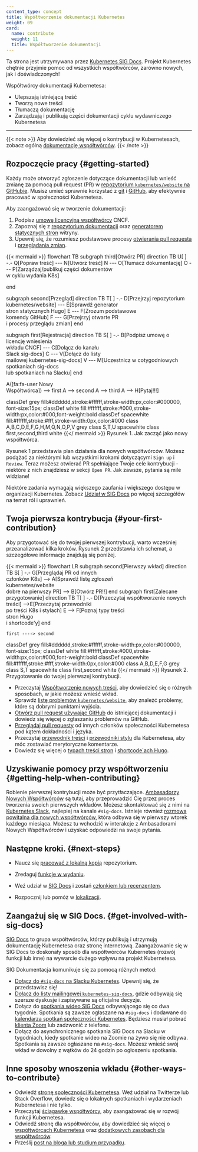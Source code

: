 ```yaml
---
content_type: concept
title: Współtworzenie dokumentacji Kubernetes
weight: 09
card:
  name: contribute
  weight: 11
  title: Współtworzenie dokumentacji
---
```



Ta strona jest utrzymywana przez [Kubernetes SIG Docs](/docs/contribute/#get-involved-with-sig-docs).
Projekt Kubernetes chętnie przyjmie pomoc od wszystkich współtwórców, zarówno nowych, jak i doświadczonych!

Współtwórcy dokumentacji Kubernetesa:

- Ulepszają istniejącą treść
- Tworzą nowe treści
- Tłumaczą dokumentację
- Zarządzają i publikują części dokumentacji cyklu wydawniczego Kubernetesa

---

{{< note >}}
Aby dowiedzieć się więcej o kontrybucji w Kubernetesach, zobacz
ogólną [dokumentację współtwórców](https://www.kubernetes.dev/docs/).
{{< /note >}}


<!-- body -->

## Rozpoczęcie pracy {#getting-started}

Każdy może otworzyć zgłoszenie dotyczące
dokumentacji lub wnieść zmianę za pomocą pull request
(PR) w [repozytorium `kubernetes/website` na GitHubie](https://github.com/kubernetes/website).
Musisz umieć
sprawnie korzystać z
[git](https://git-scm.com/) i [GitHub](https://skills.github.com/),
aby efektywnie pracować w społeczności Kubernetesa.

Aby zaangażować się w tworzenie dokumentacji:

1. Podpisz [umowę licencyjną współtwórcy](https://github.com/kubernetes/community/blob/master/CLA.md) CNCF.
2. Zapoznaj się z [repozytorium dokumentacji](https://github.com/kubernetes/website)
   oraz [generatorem statycznych stron](https://gohugo.io) witryny.
3. Upewnij się, że rozumiesz podstawowe procesy
   [otwierania pull requesta](/docs/contribute/new-content/open-a-pr/) i [przeglądania zmian](/docs/contribute/review/reviewing-prs/).
   

<!-- See https://github.com/kubernetes/website/issues/28808 for live-editor URL to this figure -->
<!-- You can also cut/paste the mermaid code into the live editor at https://mermaid-js.github.io/mermaid-live-editor to play around with it -->

{{< mermaid >}}
flowchart TB
subgraph third[Otwórz PR]
direction TB
U[ ] -.-
Q[Popraw treść] --- N[Utwórz treść]
N --- O[Tłumacz dokumentację]
O --- P[Zarządzaj/publikuj części dokumentów<br>w cyklu wydania K8s]

end

subgraph second[Przegląd]
direction TB
   T[ ] -.-
   D[Przejrzyj repozytorium<br>kubernetes/website] --- E[Sprawdź generator<br>stron statycznych Hugo]
   E --- F[Zrozum podstawowe<br>komendy GitHub]
   F --- G[Przejrzyj otwarte PR<br>i procesy przeglądu zmian]
end

subgraph first[Rejestracja]
    direction TB
    S[ ] -.-
    B[Podpisz umowę o<br>licencję wniesienia<br>wkładu CNCF] --- C[Dołącz do kanału<br>Slack sig-docs]
    C --- V[Dołącz do listy<br>mailowej kubernetes-sig-docs]
    V --- M[Uczestnicz w cotygodniowych<br>spotkaniach sig-docs<br>lub spotkaniach na Slacku]
end

A([fa:fa-user Nowy<br>Współtwórca]) --> first
A --> second
A --> third
A --> H[Pytaj!!!]


classDef grey fill:#dddddd,stroke:#ffffff,stroke-width:px,color:#000000, font-size:15px;
classDef white fill:#ffffff,stroke:#000,stroke-width:px,color:#000,font-weight:bold
classDef spacewhite fill:#ffffff,stroke:#fff,stroke-width:0px,color:#000
class A,B,C,D,E,F,G,H,M,Q,N,O,P,V grey
class S,T,U spacewhite
class first,second,third white
{{</ mermaid >}}
Rysunek 1. Jak zacząć jako nowy współtwórca.

Rysunek 1 przedstawia plan działania dla nowych współtwórców. Możesz
podążać za niektórymi lub wszystkimi krokami dotyczącymi `Sign up` i
`Review`. Teraz możesz otwierać PR spełniające Twoje cele kontrybucji -
niektóre z nich znajdziesz w sekcji `Open PR`. Jak zawsze, pytania są mile widziane!

Niektóre zadania wymagają większego zaufania i większego dostępu w
organizacji Kubernetes. Zobacz
[Udział w SIG Docs](/docs/contribute/participate/) po więcej szczegółów na temat ról i uprawnień.

## Twoja pierwsza kontrybucja {#your-first-contribution}

Aby przygotować się do twojej pierwszej kontrybucji, warto wcześniej przeanalizować
kilka kroków. Rysunek 2 przedstawia ich schemat, a szczegółowe informacje znajdują się poniżej.

<!-- See https://github.com/kubernetes/website/issues/28808 for live-editor URL to this figure -->
<!-- You can also cut/paste the mermaid code into the live editor at https://mermaid-js.github.io/mermaid-live-editor to play around with it -->

{{< mermaid >}}
flowchart LR
    subgraph second[Pierwszy wkład]
    direction TB
    S[ ] -.-
    G[Przeglądaj PR od innych<br>członków K8s] -->
    A[Sprawdź listę zgłoszeń<br>kubernetes/website<br>dobre na pierwszy PR] --> B[Otwórz PR!!]
    end
    subgraph first[Zalecane przygotowanie]
    direction TB
       T[ ] -.-
       D[Przeczytaj współtworzenie nowych treści] -->E[Przeczytaj przewodniki<br>po treści K8s i stylach]
       E --> F[Poznaj typy treści<br>stron Hugo<br>i shortcode'y]
    end
    

    first ----> second
     

classDef grey fill:#dddddd,stroke:#ffffff,stroke-width:px,color:#000000, font-size:15px;
classDef white fill:#ffffff,stroke:#000,stroke-width:px,color:#000,font-weight:bold
classDef spacewhite fill:#ffffff,stroke:#fff,stroke-width:0px,color:#000
class A,B,D,E,F,G grey
class S,T spacewhite
class first,second white
{{</ mermaid >}}
Rysunek 2. Przygotowanie do twojej pierwszej kontrybucji.

- Przeczytaj [Współtworzenie nowych treści](/docs/contribute/new-content/),
  aby dowiedzieć się o różnych sposobach, w jakie możesz wnieść wkład.
- Sprawdź [listę problemów `kubernetes/website`](https://github.com/kubernetes/website/issues/),
  aby znaleźć problemy, które są dobrymi punktami wyjścia.
- [Otwórz pull request używając GitHub](/docs/contribute/new-content/open-a-pr/#changes-using-github)
  do istniejącej dokumentacji i dowiedz się więcej o zgłaszaniu problemów na GitHub.
- [Przeglądaj pull requesty](/docs/contribute/review/reviewing-prs/) od innych
  członków społeczności Kubernetesa pod kątem dokładności i języka.
- Przeczytaj [przewodnik treści](/docs/contribute/style/content-guide/) i
  [przewodniki stylu](/docs/contribute/style/style-guide/) dla Kubernetesa, aby móc zostawiać merytoryczne komentarze.
- Dowiedz się więcej o [typach treści stron](/docs/contribute/style/page-content-types/)
  i [shortcode`ach Hugo](/docs/contribute/style/hugo-shortcodes/).

## Uzyskiwanie pomocy przy współtworzeniu {#getting-help-when-contributing}

Robienie pierwszej kontrybucji może być przytłaczające.
[Ambasadorzy Nowych Współtwórców](https://github.com/kubernetes/website#new-contributor-ambassadors) są tutaj, aby
przeprowadzić Cię przez proces tworzenia swoich pierwszych wkładów. Możesz skontaktować
się z nimi na [Kubernetes Slack](https://slack.k8s.io/), najlepiej na kanale `#sig-docs`. Istnieje
również [rozmowa powitalna dla nowych współtwórców](https://www.kubernetes.dev/resources/calendar/),
która odbywa się w pierwszy wtorek każdego miesiąca. Możesz tu
wchodzić w interakcje z Ambasadorami Nowych Współtwórców i uzyskać odpowiedzi na swoje pytania.

## Następne kroki. {#next-steps}

- Naucz się [pracować z lokalną kopią](/docs/contribute/new-content/open-a-pr/#fork-the-repo)
  repozytorium.
- Zredaguj [funkcje w wydaniu](/docs/contribute/new-content/new-features/).
- Weź udział w [SIG Docs](/docs/contribute/participate/) i zostań
  [członkiem lub recenzentem](/docs/contribute/participate/roles-and-responsibilities/).
                       
- Rozpocznij lub pomóż w [lokalizacji](/docs/contribute/localization/).

## Zaangażuj się w SIG Docs. {#get-involved-with-sig-docs}

[SIG Docs](/docs/contribute/participate/) to grupa współtwórców, którzy
publikują i utrzymują dokumentację Kubernetesa oraz stronę internetową.
Zaangażowanie się w SIG Docs to doskonały sposób dla współtwórców
Kubernetes (rozwój funkcji lub inne) na wywarcie dużego wpływu na projekt Kubernetesa.

SIG Dokumentacja komunikuje się za pomocą różnych metod:

- [Dołącz do `#sig-docs` na Slacku Kubernetes](https://slack.k8s.io/).
  Upewnij się, że przedstawisz się!
- [Dołącz do listy mailingowej `kubernetes-sig-docs`](https://groups.google.com/forum/#!forum/kubernetes-sig-docs),
  gdzie odbywają się szersze dyskusje i zapisywane są oficjalne decyzje.
- Dołącz do [spotkania wideo SIG Docs](https://github.com/kubernetes/community/tree/master/sig-docs) odbywającego się
  co dwa tygodnie. Spotkania są zawsze ogłaszane na `#sig-docs` i dodawane do
  [kalendarza spotkań społeczności Kubernetes](https://calendar.google.com/calendar/embed?src=cgnt364vd8s86hr2phapfjc6uk%40group.calendar.google.com&ctz=America/Los_Angeles).
  Będziesz musiał pobrać [klienta Zoom](https://zoom.us/download) lub zadzwonić z telefonu.
- Dołącz do asynchronicznego spotkania SIG Docs na Slacku w tygodniach, kiedy
  spotkanie wideo na Zoomie na żywo się nie odbywa. Spotkania są zawsze ogłaszane na
  `#sig-docs`. Możesz wnieść swój wkład w dowolny z wątków do 24 godzin po ogłoszeniu spotkania.

## Inne sposoby wnoszenia wkładu {#other-ways-to-contribute}

- Odwiedź [stronę społeczności Kubernetesa](/community/). Weź udział na Twitterze lub
  Stack Overflow, dowiedz się o lokalnych spotkaniach i wydarzeniach Kubernetesa i nie tylko.
- Przeczytaj [ściągawkę współtwórcy](https://www.kubernetes.dev/docs/contributor-cheatsheet/),
  aby zaangażować się w rozwój funkcji Kubernetesa.
- Odwiedź stronę dla współtwórców, aby dowiedzieć się więcej o
  [współtwórcach Kubernetesa](https://www.kubernetes.dev/) oraz [dodatkowych zasobach dla współtwórców](https://www.kubernetes.dev/resources/).
- Prześlij [post na bloga lub studium przypadku](/docs/contribute/new-content/blogs-case-studies/).
